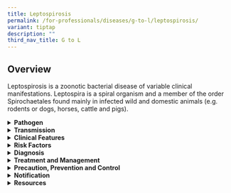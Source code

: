 ```yaml
---
title: Leptospirosis
permalink: /for-professionals/diseases/g-to-l/leptospirosis/
variant: tiptap
description: ""
third_nav_title: G to L
---
```

<h2>Overview</h2>
<p>Leptospirosis is a zoonotic bacterial disease of variable clinical manifestations.
Leptospira is a spiral organism and a member of the order Spirochaetales
found mainly in infected wild and domestic animals (e.g. rodents or dogs,
horses, cattle and pigs).</p>
<div data-type="detailGroup" class="isomer-accordion isomer-accordion-white">
<details class="isomer-details">
<summary><strong>Pathogen</strong>
</summary>
<div data-type="detailsContent" class="isomer-details-content">
<p>Spirochaete bacterium of Leptospira genus.</p>
</div>
</details>
<details class="isomer-details">
<summary><strong>Transmission</strong>
</summary>
<div data-type="detailsContent" class="isomer-details-content">
<ul data-tight="true" class="tight">
<li>
<p>Transmission occurs through direct contact with urine, fluids or tissues
of infected animals or with a urine-contaminated environment (e.g. through
swimming, wading in flood-waters, accidental immersion, occupation immersion,
contaminated moist soil or vegetation). The bacteria enters the body through
cuts or abrasions on the skin, or through the mucous membranes of the mouth,
nose and eyes.</p>
</li>
<li>
<p>Incubation period: Typically, 5-14 days; range is 2 to 30 days.</p>
</li>
<li>
<p>Infectious period: Person-to-person transmission is rare.</p>
</li>
</ul>
</div>
</details>
<details class="isomer-details">
<summary><strong>Clinical Features</strong>
</summary>
<div data-type="detailsContent" class="isomer-details-content">
<ul data-tight="true" class="tight">
<li>
<p>The clinical manifestations of leptospirosis are variable. In majority
of cases, infection is asymptomatic or presents as a mild flu-like illness.
In some, the disease can be severe and even fatal.</p>
</li>
<li>
<p>The clinical course usually has 2 phases. In the initial phase, patients
experience an acute onset of high fever, myalgias and headache (retro-orbital
and frontal). About a third of cases have conjunctival suffusion (presents
as conjunctival redness), which is a frequently overlooked sign. Some patients
recover, but others progress on to a second phase that is more severe with
prolonged fever and systematic complications – jaundice and renal failure
(Weil’s disease), pulmonary haemorrhage with respiratory failure, and aseptic
meningitis or meningoencephalitis.</p>
</li>
</ul>
</div>
</details>
<details class="isomer-details">
<summary><strong>Risk Factors</strong>
</summary>
<div data-type="detailsContent" class="isomer-details-content">
<ul data-tight="true" class="tight">
<li>
<p>Areas where infection is endemic in animal reservoirs</p>
</li>
<li>
<p>People who work outdoors or with animals</p>
</li>
<li>
<p>Campers or those who participate in outdoor activities (e.g. swimming,
rafting in contaminated waters)</p>
</li>
</ul>
</div>
</details>
<details class="isomer-details">
<summary><strong>Diagnosis</strong>
</summary>
<div data-type="detailsContent" class="isomer-details-content">
<p>Serological tests are most frequently used in the laboratory diagnosis
of leptospirosis.</p>
</div>
</details>
<details class="isomer-details">
<summary><strong>Treatment and Management</strong>
</summary>
<div data-type="detailsContent" class="isomer-details-content">
<p>In mild cases, oral antibiotics (doxycycline 100mg BD for 7 days) can
be given. Severe cases will require hospitalisation for intravenous antibiotics
(penicillin or ceftriaxone) and management of complications. Jarisch-Herxheimer
reaction may occur following antimicrobial therapy.</p>
</div>
</details>
<details class="isomer-details">
<summary><strong>Precaution, Prevention and Control</strong>
</summary>
<div data-type="detailsContent" class="isomer-details-content">
<ul data-tight="true" class="tight">
<li>
<p>Standard precautions apply in healthcare settings.</p>
</li>
<li>
<p>Epidemiological investigations should be carried out to identify the source
of infection and to implement control measures (e.g. rodent control). The
most important control measures for preventing human leptospirosis include
avoiding potential sources of infection such as stagnant water and animal
farm water runoff, rodent control, and protection of food from animal contamination.</p>
</li>
<li>
<p>Vaccines to specific serovars have been developed and used in specific
circumstances (occupational exposures) but is not widely available.</p>
</li>
</ul>
</div>
</details>
<details class="isomer-details">
<summary><strong>Notification</strong>
</summary>
<div data-type="detailsContent" class="isomer-details-content">
<ul data-tight="true" class="tight">
<li>
<p>Who should notify:</p>
<ul data-tight="true" class="tight">
<li>
<p>Laboratories</p>
</li>
</ul>
</li>
<li>
<p>When to notify:</p>
<ul data-tight="true" class="tight">
<li>
<p>On laboratory confirmation</p>
</li>
</ul>
</li>
<li>
<p>How to notify:</p>
<ul data-tight="true" class="tight">
<li>
<p>Submit MD131 Notification of Infectious Diseases Form via CDLENS (<a rel="noopener noreferrer nofollow" target="_blank">http://www.cdlens.moh.gov.sg</a>)
or fax (6221-5528/38/67)</p>
</li>
</ul>
</li>
<li>
<p>Timeline on notification</p>
<ul data-tight="true" class="tight">
<li>
<p>As soon as possible. No later than 24 hours</p>
</li>
</ul>
</li>
</ul>
</div>
</details>
<details class="isomer-details">
<summary><strong>Resources</strong>
</summary>
<div data-type="detailsContent" class="isomer-details-content">
<p>Please refer to the MOH Weekly Infectious Diseases Bulletin for the numbers
of leptospirosis cases in Singapore.</p>
</div>
</details>
</div>
<p></p>